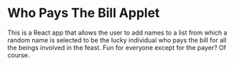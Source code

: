 # Who Pays The Bill Applet

This is a React app that allows the user to add names to a list from which a random name is selected to be the lucky individual who pays the bill for all the beings involved in the feast. Fun for everyone except for the payer? Of course.